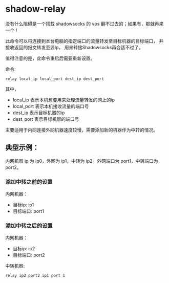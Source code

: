 # shadow-relay

没有什么阻碍是一个搭载 shadowsocks 的 vps 翻不过去的；如果有，那就再来一个！

此命令可以将连接到本台电脑的指定端口的流量转发至目标机器的目标端口，
并接收返回的报文转发至源Ip，
用来转接Shadowsocks再合适不过了。

值得注意的是，此命令重启后需要重新设置。

命令:    
```
relay local_ip local_port dest_ip dest_port
```

其中，
+ local_ip 表示本机想要用来处理流量转发的网上的ip
+ local_port 表示本机接收流量的端口号
+ dest_ip 表示目标机器的ip
+ dest_port 表示目标机器的端口号

主要适用于内网连接外网机器速度较慢，需要添加新的机器作为中转的情况。

## 典型示例：

内网机器 ip 为 ip0，外网为 ip1，中转为 ip2。外网端口为 port1，中转端口为 port2。

### 添加中转之前的设置

内网机器：
+ 目标ip: ip1
+ 目标端口: port1

### 添加中转之后的设置

内网机器：
+ 目标ip: ip2
+ 目标端口: port2

中转机器:
```
relay ip2 port2 ip1 port 1
```



